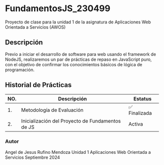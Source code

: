 # FundamentosJS_230499
Proyecto de clase para la unidad 1 de la asignatura de Aplicaciones Web Orientada a Servicios (AWOS)

## Descripción 
Previo a iniciar el desarrollo de software para web usando el framework de NodeJS, realizaremos un par de prácticas de repaso en JavaScript puro, con el objetivo de confirmar los conocimientos básicos de lógica de programación.

## Historial de Prácticas
|NO.|Descripción|Estatus|
|--|--|--|
|1.|Metodología de Evaluación|✅ Finalizada|
|2.|Inicialización del Proyecto de Fundamentos de JS|Activa|
### Autor 
Angel de Jesus Rufino Mendoza 
Unidad 1
Aplicaciones Web Orientada a Servicios 
Septiembre 2024